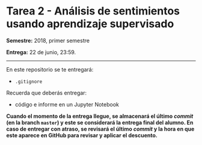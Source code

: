 # Tarea 2 - Análisis de sentimientos usando aprendizaje supervisado

**Semestre:** 2018, primer semestre

**Entrega:** 22 de junio, 23:59.

---

En este repositorio se te entregará:

* `.gitignore`

Recuerda que deberás entregar:

* código e informe en un Jupyter Notebook

**Cuando el momento de la entrega llegue, se almacenará el último *commit* (en la branch `master`) y este se considerará la entrega final del alumno. En caso de entregar con atraso, se revisará el último *commit* y la hora en que este aparece en GitHub para revisar y aplicar el descuento.**



